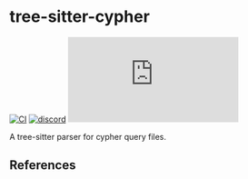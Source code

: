 # tree-sitter-cypher

[![CI][ci]](https://github.com/theoriginalstove/tree-sitter-cypher/actions/workflows/ci.yml)
[![discord][discord]](https://discord.gg/w7nTvsVJhm)
[![matrix][matrix]](https://matrix.to/#/#tree-sitter-chat:matrix.org)
<!-- NOTE: uncomment these if you're publishing packages: -->
<!-- [![npm][npm]](https://www.npmjs.com/package/tree-sitter-cypher) -->
<!-- [![crates][crates]](https://crates.io/crates/tree-sitter-cypher) -->

A tree-sitter parser for cypher query files.

## References

<!-- NOTE: add the grammar's references here -->

[ci]: https://img.shields.io/github/actions/workflow/status/tree-sitter-grammars/tree-sitter-PARSER_NAME/ci.yml?logo=github&label=CI
[discord]: https://img.shields.io/discord/1063097320771698699?logo=discord&label=discord
[matrix]: https://img.shields.io/matrix/tree-sitter-chat%3Amatrix.org?logo=matrix&label=matrix
[npm]: https://img.shields.io/npm/v/tree-sitter-PARSER_NAME?logo=npm
[crates]: https://img.shields.io/crates/v/tree-sitter-PARSER_NAME?logo=rust
[pypi]: https://img.shields.io/pypi/v/tree-sitter-PARSER_NAME?logo=pypi&logoColor=ffd242
